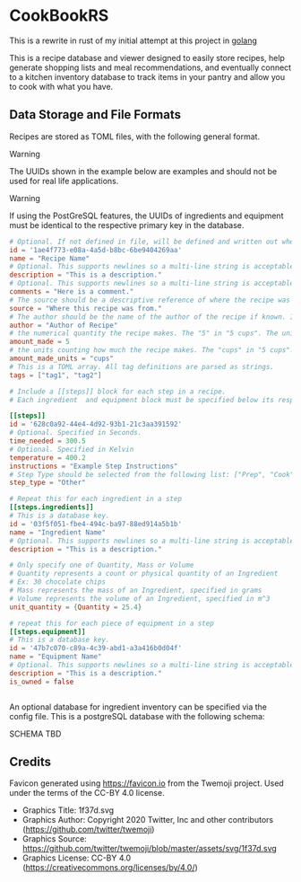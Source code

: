 # CookBookRS

This is a rewrite in rust of my initial attempt at this project in
[golang](https://github.com/sww1235/CookBook)

This is a recipe database and viewer designed to easily store recipes, help
generate shopping lists and meal recommendations, and eventually connect to a
kitchen inventory database to track items in your pantry and allow you to cook
with what you have.

## Data Storage and File Formats

Recipes are stored as TOML files, with the following general format.

> [!WARNING]
> The UUIDs shown in the example below are examples and should not be used for real life applications.

> [!WARNING]
> If using the PostGreSQL features, the UUIDs of ingredients and equipment must be identical to the respective primary key in the database.

```toml
# Optional. If not defined in file, will be defined and written out when files are saved.
id = '1ae4f773-e08a-4a5d-b8bc-6be9404269aa'
name = "Recipe Name"
# Optional. This supports newlines so a multi-line string is acceptable here instead
description = "This is a description."
# Optional. This supports newlines so a multi-line string is acceptable here instead
comments = "Here is a comment."
# The source should be a descriptive reference of where the recipe was found. If unknown, put Unknown.
source = "Where this recipe was from."
# The author should be the name of the author of the recipe if known. If unknown, put Unknown
author = "Author of Recipe"
# the numerical quantity the recipe makes. The "5" in "5 cups". The units are specified in amount_made_units
amount_made = 5
# the units counting how much the recipe makes. The "cups" in "5 cups". The numerical quantity is specified in amount_made. This is not parsed currently.
amount_made_units = "cups"
# This is a TOML array. All tag definitions are parsed as strings.
tags = ["tag1", "tag2"]

# Include a [[steps]] block for each step in a recipe.
# Each ingredient  and equipment block must be specified below its respective step per the TOML specifications.

[[steps]]
id = '628c0a92-44e4-4d92-93b1-21c3aa391592'
# Optional. Specified in Seconds.
time_needed = 300.5
# Optional. Specified in Kelvin
temperature = 400.2
instructions = "Example Step Instructions"
# Step Type should be selected from the following list: ["Prep", "Cook", "Wait", "Other"].
step_type = "Other"

# Repeat this for each ingredient in a step
[[steps.ingredients]]
# This is a database key.
id = '03f5f051-fbe4-494c-ba97-88ed914a5b1b'
name = "Ingredient Name"
# Optional. This supports newlines so a multi-line string is acceptable here instead
description = "This is a description."

# Only specify one of Quantity, Mass or Volume
# Quantity represents a count or physical quantity of an Ingredient
# Ex: 30 chocolate chips
# Mass represents the mass of an Ingredient, specified in grams
# Volume represents the volume of an Ingredient, specified in m^3
unit_quantity = {Quantity = 25.4}

# repeat this for each piece of equipment in a step
[[steps.equipment]]
# This is a database key.
id = '47b7c070-c89a-4c39-abd1-a3a416b0d04f'
name = "Equipment Name"
# Optional. This supports newlines so a multi-line string is acceptable here instead
description = "This is a description."
is_owned = false



```


An optional database for ingredient inventory can be specified via the config file. This is a postgreSQL database with the following schema:

SCHEMA TBD

## Credits

Favicon generated using <https://favicon.io> from the Twemoji project. Used under the terms of the CC-BY 4.0 license.
- Graphics Title: 1f37d.svg
- Graphics Author: Copyright 2020 Twitter, Inc and other contributors (https://github.com/twitter/twemoji)
- Graphics Source: https://github.com/twitter/twemoji/blob/master/assets/svg/1f37d.svg
- Graphics License: CC-BY 4.0 (https://creativecommons.org/licenses/by/4.0/)

